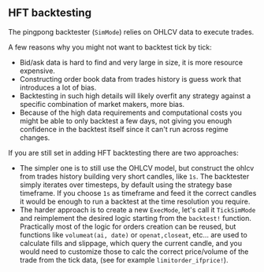 ## HFT backtesting

The pingpong backtester (`SimMode`) relies on OHLCV data to execute trades. 

A few reasons why you might not want to backtest tick by tick:
- Bid/ask data is hard to find and very large in size, it is more resource expensive.
- Constructing order book data from trades history is guess work that introduces a lot of bias.
- Backtesting in such high details will likely overfit any strategy against a specific combination of market makers, more bias.
- Because of the high data requirements and computational costs you might be able to only backtest a few days, not giving you enough confidence in the backtest itself since it can't run across regime changes.

If you are still set in adding HFT backtesting there are two approaches: 
- The simpler one is to still use the OHLCV model, but construct the ohlcv from trades history building very short candles, like `1s`. The backtester simply iterates over timesteps, by default using the strategy base timeframe. If you choose `1s` as timeframe and feed it the correct candles it would be enough to run a backtest at the time resolution you require.
- The harder approach is to create a new `ExecMode`, let's call it `TickSimMode` and reimplement the desired logic starting from the `backtest!` function. Practically most of the logic for orders creation can be reused, but functions like `volumeat(ai, date)` or `openat,closeat`, etc... are used to calculate fills and slippage, which query the current candle, and you would need to customize those to calc the correct price/volume of the trade from the tick data, (see for example `limitorder_ifprice!`).
